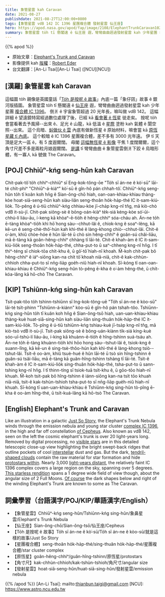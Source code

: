```yaml
---
title: 象管星雲 kah Caravan
date: 2021-08-27
publishdate: 2021-08-27T12:00:00+0800
tags: [象管星雲 vdB 142 IC 1396 星團複合體 發射星雲 仙王座]
hero: https://apod.nasa.gov/apod/fap/image/2108/ElephantTrunkCaravan1024.jpg
summary: 象管星雲 to̍h tī 懸閣遠 ê 仙王座 遐，彎彎曲曲迵過發射星雲 kah 少年星團 複合體 IC 1396。
---
```


{{% apod %}}

- 原始文章：[Elephant's Trunk and Caravan](https://apod.nasa.gov/apod/ap210827.html)
- 影像提供 kah [版權][copyright]：[Robert Eder](https://artis-mastering.at/kontakt)
- 台文翻譯：[An-Li Tsai][An-Li Tsai] ([NCU][NCU])

## [漢羅] 象管星雲 kah Caravan
這幅圖 to̍h 親像是英國童話「[To̍h 是按呢 ê 故事][Just So Story]」內底一篇「象仔囝」故事 ê 銀河版插圖。
象管星雲 to̍h tī 懸閣遠 ê [仙王座][of Cepheus] 遐，彎彎曲曲迵過發射星雲 kah 少年星團 [複合體 IC 1396][complex IC 1396]。
倒爿 ê 宇宙象管超過 20 光年長，嘛叫做 vdB 142。
這幅詳細 ê 望遠鏡特寫經過數位處理了後，已經 kā [看會著 ê 恆星][visible stars] 徙走矣。
按呢 to̍h 會當看著去予風掃--出來 ê、足光 ê 山龍，kā 低溫 ê [星際][interstellar] 塗粉 kah 氣體 ê 閬空照--出來。
這个烏暗、[虯做伙 ê 雲][tendril-shaped clouds] 內底有做新恆星 ê 原始材料，嘛會當 kā [原恆星藏 tī 內底][protostars within]。
這个較暗 ê IC 1396 星團複合體，差不多有 3000 光年遠。
伊 tī 天頂是足大一區 ê，有 5 度遐爾闊。
毋閣 [這幅無恆星 ê 影像][This starless rendition] 干焦 1 度闊爾爾，這个角寸尺差不多是兩粒月娘遐爾闊。
[是講][Of course] tī 彎彎曲曲 ê 象管星雲倒爿下跤 ê 烏暗形體，有一寡人 kā 號做 The Caravan。

## [POJ] Chhiūⁿ-kńg seng-hûn kah Caravan
Chit-pak-tô͘ to̍h chhiⁿ-chhiūⁿ sī Eng-kok-tông-ōe "To̍h sī án-ne ê kò͘-sū" lāi-té chi̍t-phiⁿ "Chhiūⁿ-á-kiáⁿ" kò͘-sū ê gîn-hô pán chhah-tô͘.
Chhiūⁿ-kńg seng-hûn to̍h tī koân koh hn̄g ê Sian-ông-chō hiah, oan-oan-khiau-khiau thàng-kòe hoat-siā-seng-hûn kah siàu-liân seng-thoân ho̍k-ha̍p-thé IC it-sam-kiú-lio̍k.
Tò-pêng ê ú-tiū chhiūⁿ-kńg chhiau-kòe jī-cha̍p kng-nî tn̂g, mā kiò-chò vdB it-sù-jī.
Chit-pak siông-sè ê bōng-oán-kiàⁿ te̍k-siá kéng-kòe só͘-ūi-chhú-lí liáu-āu, í-keng kā khòaⁿ-ē-tio̍h ê hêng-chhiⁿ sóa-cháu ah.
Án-ne to̍h ē-tàng khòaⁿ-tio̍h khì hō͘ hong sàu--chhut-lâi ê, chiok-kng ê soaⁿ-lêng, kā kē-un ê seng-chè-thô͘-hún kah khì-thé ê làng-khong chiò--chhut-lâi.
Chit-ê o͘-àm, khiû chòe-hóe ê hûn lāi-té ū chò sin hêng-chhiⁿ ê goân-sú châi-liāu, mā ē-tàng kā goân-hêng-chhiⁿ chhàng tī lāi-té.
Chit-ê khah-àm ê IC it-sam-kiú-lio̍k seng-thoân ho̍k-ha̍p-thé, chha-put-to ū saⁿ-chheng kng-nî hn̄g.
I tī thiⁿ-téng sī chiok-tōa chi̍t-khu ê, ū gō͘-tō͘ hiah-nī khoah.
M̄-koh chit-pak bô hêng-chhiⁿ ê iáⁿ-siōng kan-na chi̍t tō͘ khoah niā-niā, chit-ê kak-chhùn-chhioh chha-put-to sī nn̄g-lia̍p goe̍h-niû hiah-nī khoah.
Sī-kóng tī oan-oan-khiau-khiau ê Chhiūⁿ-kńg seng-hûn tò-pêng ē-kha ê o͘-àm hêng-thé, ū chi̍t-kóa-lâng kā hō-chò The Caravan.

## [KIP] Tshiūnn-kńg sing-hûn kah Caravan
Tsit-pak-tôo to̍h tshinn-tshiūnn sī Ing-kok-tông-uē "To̍h sī án-ne ê kòo-sū" lāi-té tsi̍t-phinn "Tshiūnn-á-kiánn" kòo-sū ê gîn-hô pán tshah-tôo.
Tshiūnn-kńg sing-hûn to̍h tī kuân koh hn̄g ê Sian-ông-tsō hiah, uan-uan-khiau-khiau thàng-kuè huat-siā-sing-hûn kah siàu-liân sing-thuân ho̍k-ha̍p-thé IC it-sam-kiú-lio̍k.
Tò-pîng ê ú-tiū tshiūnn-kńg tshiau-kuè jī-tsa̍p kng-nî tn̂g, mā kiò-tsò vdB it-sù-jī.
Tsit-pak siông-sè ê bōng-uán-kiànn ti̍k-siá kíng-kuè sóo-uī-tshú-lí liáu-āu, í-king kā khuànn-ē-tio̍h ê hîng-tshinn suá-tsáu ah.
Án-ne to̍h ē-tàng khuànn-tio̍h khì hōo hong sàu--tshut-lâi ê, tsiok-kng ê suann-lîng, kā kē-un ê sing-tsè-thôo-hún kah khì-thé ê làng-khong tsiò--tshut-lâi.
Tsit-ê oo-àm, khiû tsuè-hué ê hûn lāi-té ū tsò sin hîng-tshinn ê guân-sú tsâi-liāu, mā ē-tàng kā guân-hîng-tshinn tshàng tī lāi-té.
Tsit-ê khah-àm ê IC it-sam-kiú-lio̍k sing-thuân ho̍k-ha̍p-thé, tsha-put-to ū sann-tshing kng-nî hn̄g.
I tī thinn-tíng sī tsiok-tuā tsi̍t-khu ê, ū gōo-tōo hiah-nī khuah.
M̄-koh tsit-pak bô hîng-tshinn ê iánn-siōng kan-na tsi̍t tōo khuah niā-niā, tsit-ê kak-tshùn-tshioh tsha-put-to sī nn̄g-lia̍p gue̍h-niû hiah-nī khuah.
Sī-kóng tī uan-uan-khiau-khiau ê Tshiūnn-kńg sing-hûn tò-pîng ē-kha ê oo-àm hîng-thé, ū tsi̍t-kuá-lâng kā hō-tsò The Caravan.

## [English] Elephant's Trunk and Caravan

Like an illustration in a galactic [Just So Story][Just So Story], the Elephant's Trunk Nebula winds through the emission nebula and young star cluster [complex IC 1396][complex IC 1396], in the high and far off constellation [of Cepheus][of Cepheus].
Also known as vdB 142, seen on the left the cosmic elephant's trunk is over 20 light-years long.
Removed by digital processing, no [visible stars][visible stars] are in this detailed telescopic close-up view highlighting the bright swept-back ridges that outline pockets of cool [interstellar][interstellar] dust and gas.
But the dark, [tendril-shaped clouds][tendril-shaped clouds] contain the raw material for star formation and hide [protostars within][protostars within].
Nearly 3,000 [light-years distant][light-years distant], the relatively faint IC 1396 complex covers a large region on the sky, spanning over 5 degrees.
[This starless rendition][This starless rendition] spans a 1 degree wide field of view though, about the angular size of 2 Full Moons.
[Of course][Of course] the dark shapes below and right of the winding Elephant's Trunk are known to some as The Caravan.

## 詞彙學習（台語漢字/POJ/KIP/華語漢字/English）
- 【象管星雲】Chhiūⁿ-kńg seng-hûn/Tshiūnn-kńg sing-hûn/象鼻星雲/Elephant's Trunk Nebula
- 【仙王座】Sian-ông-chō/Sian-ông-tsō/仙王座/Cepheus
- 【To̍h 是按呢 ê 故事】To̍h sī án-ne ê kò͘-sū/To̍h sī án-ne ê kòo-sū/就是這樣的故事/Just So Story
- 【星團複合體】seng-thoân ho̍k-ha̍p-thé/sing-thuân ho̍k-ha̍p-thé/星團複合體/star cluster complex
- 【原恆星】goân-hêng-chhiⁿ/guân-hîng-tshinn/原恆星/protostars
- 【角寸尺】kak-chhùn-chhioh/kak-tshùn-tshioh/角尺寸/angular size
- 【發射星雲】hoat-siā-seng-hûn/huat-siā-sing-hûn/發射星雲/emission nebula

{{% /apod %}}
[An-Li Tsai]: mailto:thianbun.taigi@gmail.com
[NCU]: https://www.astro.ncu.edu.tw

[copyright]: https://apod.nasa.gov/apod/fap/lib/about_apod.html#srapply

[Just So Story]:http://www.boop.org/jan/justso/elephant.htm
[complex IC 1396]:https://apod.nasa.gov/apod/ap050908.html
[of Cepheus]:http://www.hawastsoc.org/deepsky/cep/
[visible stars]:https://www.astrobin.com/4d0x0n/
[interstellar]:http://www-ssg.sr.unh.edu/ism/what1.html
[tendril-shaped clouds]:https://apod.nasa.gov/apod/ap070218.html
[protostars within]:http://www.spitzer.caltech.edu/images/1058-ssc2003-06b-Dark-Globule-in-IC-1396
[light-years distant]:http://heasarc.gsfc.nasa.gov/docs/cosmic/
[This starless rendition]:https://www.astrobin.com/6fy8mc/
[Of course]:http://www.boop.org/jan/justso/
